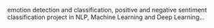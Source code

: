 emotion detection and classification, positive and negative sentiment classification project in NLP, Machine Learning and Deep Learning...
